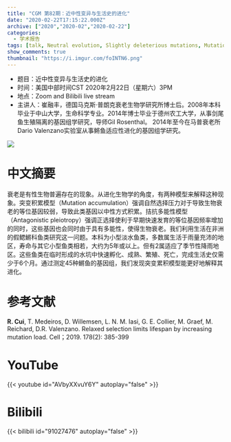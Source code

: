 ```yaml
---
title: "CGM 第82期：近中性变异与生活史的进化"
date: "2020-02-22T17:15:22.000Z"
archive: ["2020","2020-02","2020-02-22"]
categories:
  - 学术报告
tags: [talk, Neutral evolution, Slightly deleterious mutations, Mutation load, Life history, Fish]
show_comments: true
thumbnail: "https://i.imgur.com/foINTN6.png"
---
```


- 题目：近中性变异与生活史的进化
- 时间：美国中部时间CST 2020年2月22日（星期六）3PM 
- 地点：Zoom and Bilibili live stream
- 主讲人：崔融丰，德国马克斯·普朗克衰老生物学研究所博士后。2008年本科毕业于中山大学，生命科学专业。2014年博士毕业于德州农工大学，从事剑尾鱼生殖隔离的基因组学研究，导师Gil Rosenthal。 2014年至今在马普衰老所Dario Valenzano实验室从事鳉鱼适应性进化的基因组学研究。

![](https://i.imgur.com/8Ju777l.png)

# 中文摘要

衰老是有性生物普遍存在的现象。从进化生物学的角度，有两种模型来解释这种现象。突变积累模型（Mutation accumulation）强调自然选择压力对于导致生物衰老的等位基因较弱，导致此类基因以中性方式积累。拮抗多能性模型（Antagonistic pleiotropy）强调正选择使利于早期快速发育的等位基因频率增加的同时，这些基因也会同时由于具有多能性，使得生物衰老。我们利用生活在非洲的假鳃鱂科鱼类研究这一问题。本科为小型淡水鱼类，多数属生活于雨量充沛的地区，寿命与其它小型鱼类相若，大约为5年或以上。但有2属适应了季节性降雨地区。这些鱼类在临时形成的水坑中快速孵化、成熟、繁殖、死亡，完成生活史仅需少于6个月。通过测定45种鱂鱼的基因组，我们发现突变累积模型能更好地解释其进化。

# 参考文献

**R. Cui**, T. Medeiros, D. Willemsen, L. N. M. Iasi, G. E. Collier, M. Graef, M. Reichard, D.R. Valenzano. Relaxed selection limits lifespan by increasing mutation load. Cell；2019. 178(2): 385-399

# YouTube

{{< youtube id="AVbyXXvuY6Y" autoplay="false" >}}

# Bilibili

{{< bilibili id="91027476" autoplay="false" >}}

